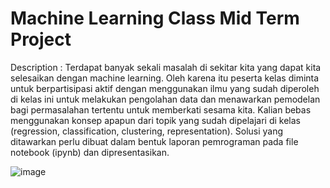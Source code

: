 # Machine Learning Class Mid Term Project 

Description :
Terdapat banyak sekali masalah di sekitar kita yang dapat kita selesaikan dengan machine learning. 
Oleh karena itu peserta kelas diminta untuk berpartisipasi aktif dengan menggunakan ilmu yang 
sudah diperoleh di kelas ini untuk melakukan pengolahan data dan menawarkan pemodelan bagi 
permasalahan tertentu untuk memberkati sesama kita. Kalian bebas menggunakan konsep apapun 
dari topik yang sudah dipelajari di kelas (regression, classification, clustering, representation). Solusi 
yang ditawarkan perlu dibuat dalam bentuk laporan pemrograman pada file notebook (ipynb) dan 
dipresentasikan. 

![image](https://github.com/user-attachments/assets/477e9b61-490c-4a61-a830-7abfcd46efde)
